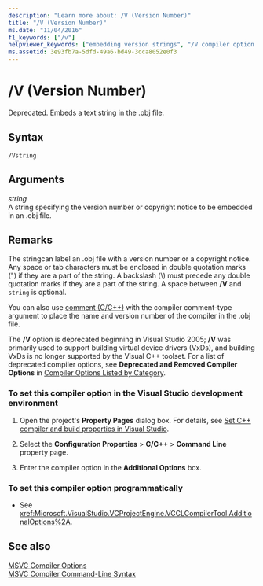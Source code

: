 ```yaml
---
description: "Learn more about: /V (Version Number)"
title: "/V (Version Number)"
ms.date: "11/04/2016"
f1_keywords: ["/v"]
helpviewer_keywords: ["embedding version strings", "/V compiler option [C++]", "version numbers, specifying for .obj", "V compiler option [C++]", "-V compiler option [C++]"]
ms.assetid: 3e93fb7a-5dfd-49a6-bd49-3dca8052e0f3
---
```

# /V (Version Number)

Deprecated. Embeds a text string in the .obj file.

## Syntax

```
/Vstring
```

## Arguments

*string*<br/>
A string specifying the version number or copyright notice to be embedded in an .obj file.

## Remarks

The stringcan label an .obj file with a version number or a copyright notice. Any space or tab characters must be enclosed in double quotation marks (") if they are a part of the string. A backslash (\\) must precede any double quotation marks if they are a part of the string. A space between **/V** and `string` is optional.

You can also use [comment (C/C++)](../../preprocessor/comment-c-cpp.md) with the compiler comment-type argument to place the name and version number of the compiler in the .obj file.

The **/V** option is deprecated beginning in Visual Studio 2005; **/V** was primarily used to support building virtual device drivers (VxDs), and building VxDs is no longer supported by the Visual C++ toolset. For a list of deprecated compiler options, see **Deprecated and Removed Compiler Options** in [Compiler Options Listed by Category](compiler-options-listed-by-category.md).

### To set this compiler option in the Visual Studio development environment

1. Open the project's **Property Pages** dialog box. For details, see [Set C++ compiler and build properties in Visual Studio](../working-with-project-properties.md).

1. Select the **Configuration Properties** > **C/C++** > **Command Line** property page.

1. Enter the compiler option in the **Additional Options** box.

### To set this compiler option programmatically

- See <xref:Microsoft.VisualStudio.VCProjectEngine.VCCLCompilerTool.AdditionalOptions%2A>.

## See also

[MSVC Compiler Options](compiler-options.md)<br/>
[MSVC Compiler Command-Line Syntax](compiler-command-line-syntax.md)
